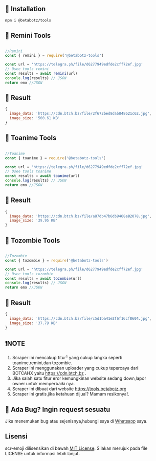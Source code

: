 ## 📍 Installation
```sh
npm i @betabotz/tools
```
## 🍟 Remini Tools
```js

//Remini
const { remini } = require('@betabotz-tools') 

const url = 'https://telegra.ph/file/d6277949edfde2cff72ef.jpg'
// Usee tools remini
const results = await remini(url)
console.log(results) // JSON
return emo //JSON
```
## 🍟 Result
```js
{
  image_data: 'https://cdn.btch.bz/file/2f672bed8dab848621c62.jpg',
  image_size: '500.61 KB'
}
```

## 🍟 Toanime Tools
```js

//Toanime
const { toanime } = require('@betabotz-tools') 

const url = 'https://telegra.ph/file/d6277949edfde2cff72ef.jpg'
// Usee tools toanime
const results = await toanime(url)
console.log(results) // JSON
return emo //JSON
```
## 🍟 Result
```js
{
  image_data: 'https://cdn.btch.bz/file/a87db47b6db9468e82078.jpg',
  image_size: '39.95 KB'
}
```
## 🍟 Tozombie Tools
```js

//Tozombie
const { tozombie } = require('@betabotz-tools') 

const url = 'https://telegra.ph/file/d6277949edfde2cff72ef.jpg'
// Usee tools tozombie
const results = await tozombie(url)
console.log(results) // JSON
return emo //JSON
```
## 🍟 Result
```js
{
  image_data: 'https://cdn.btch.bz/file/c5d1ba41e2f6f16cf8604.jpg',
  image_size: '37.79 KB'
}
```

## ❗NOTE

1. Scraper ini mencakup fitur² yang cukup langka seperti toanime,remini,dan tozombie.
1. Scraper ini menggunakan uploader yang cukup tepercaya dari BOTCAHX yaitu https://cdn.btch.bz .
2. Jika salah satu fitur eror kemungkinan website sedang down,lapor owner untuk memperbaiki nya.
4. Scraper ini dibuat dari website https://tools.betabotz.org
3. Scraper ini gratis,jika ketahuan dijual? Mamam resikonya!.

## 🤔 Ada Bug? Ingin request sesuatu 

Jika menemukan bug atau sejenisnya,hubungi saya di [Whatsapp](https://wa.me/6285842647866?text=haiiii) saya.

## Lisensi

 scr-emoji dilisensikan di bawah [MIT License](https://opensource.org/licenses/MIT). Silakan merujuk pada file LICENSE untuk informasi lebih lanjut.

